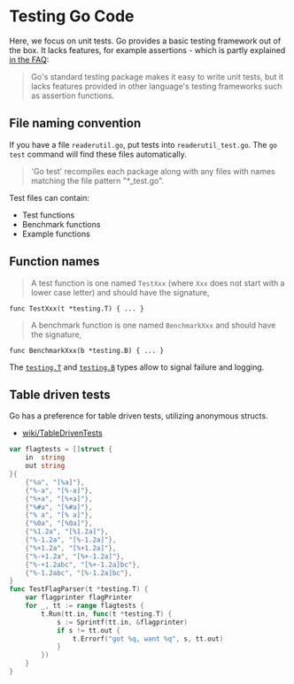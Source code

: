 # Testing Go Code

Here, we focus on unit tests. Go provides a basic testing framework out of the box. It lacks features, for example assertions - which is partly explained [in the FAQ](https://golang.org/doc/faq#testing_framework):

> Go's standard testing package makes it easy to write unit tests, but it lacks
> features provided in other language's testing frameworks such as assertion
> functions.

## File naming convention

If you have a file `readerutil.go`, put tests into `readerutil_test.go`. The `go
test` command will find these files automatically.

> 'Go test' recompiles each package along with any files with names matching the
file pattern "*_test.go".

Test files can contain:

* Test functions
* Benchmark functions
* Example functions

## Function names

> A test function is one named `TestXxx` (where `Xxx` does not start with a lower
case letter) and should have the signature,

    func TestXxx(t *testing.T) { ... }

> A benchmark function is one named `BenchmarkXxx` and should have the signature,

    func BenchmarkXxx(b *testing.B) { ... }

The [`testing.T`](https://golang.org/pkg/testing/#T) and
[`testing.B`](https://golang.org/pkg/testing/#B) types allow to signal failure
and logging.

## Table driven tests

Go has a preference for table driven tests, utilizing anonymous structs.

* [wiki/TableDrivenTests](https://github.com/golang/go/wiki/TableDrivenTests)

```go
var flagtests = []struct {
	in  string
	out string
}{
	{"%a", "[%a]"},
	{"%-a", "[%-a]"},
	{"%+a", "[%+a]"},
	{"%#a", "[%#a]"},
	{"% a", "[% a]"},
	{"%0a", "[%0a]"},
	{"%1.2a", "[%1.2a]"},
	{"%-1.2a", "[%-1.2a]"},
	{"%+1.2a", "[%+1.2a]"},
	{"%-+1.2a", "[%+-1.2a]"},
	{"%-+1.2abc", "[%+-1.2a]bc"},
	{"%-1.2abc", "[%-1.2a]bc"},
}
func TestFlagParser(t *testing.T) {
	var flagprinter flagPrinter
	for _, tt := range flagtests {
		t.Run(tt.in, func(t *testing.T) {
			s := Sprintf(tt.in, &flagprinter)
			if s != tt.out {
				t.Errorf("got %q, want %q", s, tt.out)
			}
		})
	}
}
```

